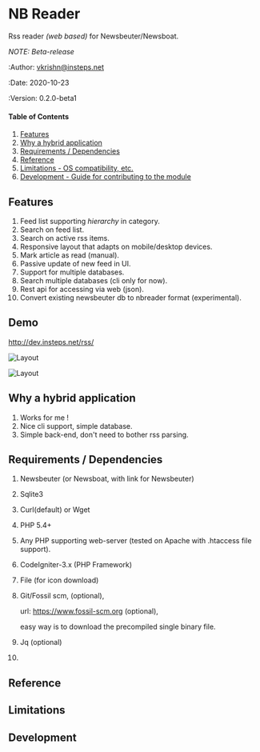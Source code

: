 
# NB Reader

Rss reader *(web based)* for Newsbeuter/Newsboat.

_NOTE: Beta-release_

:Author:    vkrishn@insteps.net

:Date:      2020-10-23

:Version:   0.2.0-beta1

#### Table of Contents

1. [Features](#features)
2. [Why a hybrid application](#why-a-hybrid-application)
3. [Requirements / Dependencies](#requirements--dependencies)
4. [Reference](#reference)
5. [Limitations - OS compatibility, etc.](#limitations)
6. [Development - Guide for contributing to the module](#development)

## Features

1. Feed list supporting *hierarchy* in category.
2. Search on feed list.
3. Search on active rss items.
4. Responsive layout that adapts on mobile/desktop devices.
5. Mark article as read (manual).
6. Passive update of new feed in UI.
7. Support for multiple databases.
8. Search multiple databases (cli only for now).
9. Rest api for accessing via web (json).
10. Convert existing newsbeuter db to nbreader format (experimental).

## Demo

http://dev.insteps.net/rss/

![Layout](http://download.tuxfamily.org/pmreader/screenshots/nbreader-layout-01.png)

![Layout](http://download.tuxfamily.org/pmreader/screenshots/nbreader-layout-02.png)

## Why a hybrid application

1. Works for me !
2. Nice cli support, simple database.
3. Simple back-end, don't need to bother rss parsing.

## Requirements / Dependencies

1. Newsbeuter (or Newsboat, with link for Newsbeuter)
2. Sqlite3
3. Curl(default) or Wget
4. PHP 5.4+
5. Any PHP supporting web-server (tested on Apache with .htaccess file support).
6. CodeIgniter-3.x (PHP Framework)
7. File (for icon download)
8. Git/Fossil scm,  (optional),

   url: https://www.fossil-scm.org (optional),

   easy way is to download the precompiled single binary file.

9. Jq (optional)
10. 

## Reference

## Limitations

## Development


